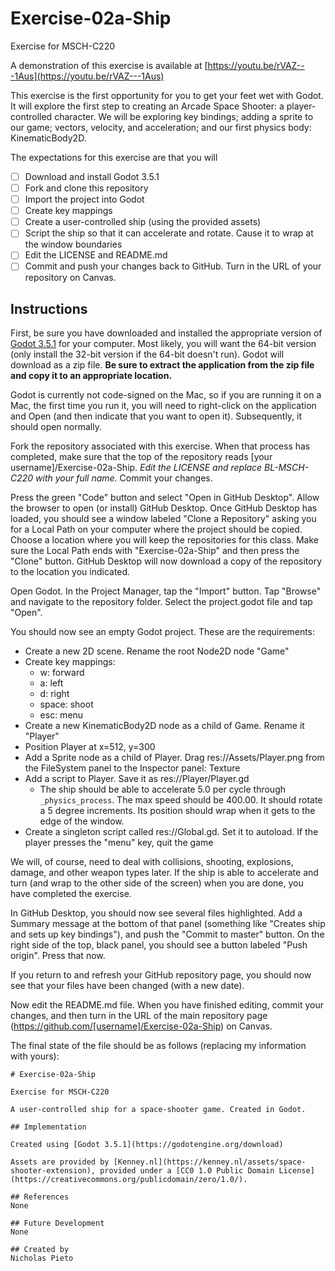 # Exercise-02a-Ship

Exercise for MSCH-C220

A demonstration of this exercise is available at [https://youtu.be/rVAZ---1Aus](https://youtu.be/rVAZ---1Aus)

This exercise is the first opportunity for you to get your feet wet with Godot. It will explore the first step to creating an Arcade Space Shooter: a player-controlled character. We will be exploring key bindings; adding a sprite to our game; vectors, velocity, and acceleration; and our first physics body: KinematicBody2D.

The expectations for this exercise are that you will

 - [ ] Download and install Godot 3.5.1
 - [ ] Fork and clone this repository
 - [ ] Import the project into Godot
 - [ ] Create key mappings
 - [ ] Create a user-controlled ship (using the provided assets)
 - [ ] Script the ship so that it can accelerate and rotate. Cause it to wrap at the window boundaries
 - [ ] Edit the LICENSE and README.md
 - [ ] Commit and push your changes back to GitHub. Turn in the URL of your repository on Canvas.

## Instructions

First, be sure you have downloaded and installed the appropriate version of [Godot 3.5.1](https://godotengine.org/download) for your computer. Most likely, you will want the 64-bit version (only install the 32-bit version if the 64-bit doesn't run). Godot will download as a zip file. **Be sure to extract the application from the zip file and copy it to an appropriate location.**

Godot is currently not code-signed on the Mac, so if you are running it on a Mac, the first time you run it, you will need to right-click on the application and Open (and then indicate that you want to open it). Subsequently, it should open normally.

Fork the repository associated with this exercise. When that process has completed, make sure that the top of the repository reads [your username]/Exercise-02a-Ship. *Edit the LICENSE and replace BL-MSCH-C220 with your full name.* Commit your changes.

Press the green "Code" button and select "Open in GitHub Desktop". Allow the browser to open (or install) GitHub Desktop. Once GitHub Desktop has loaded, you should see a window labeled "Clone a Repository" asking you for a Local Path on your computer where the project should be copied. Choose a location where you will keep the repositories for this class. Make sure the Local Path ends with "Exercise-02a-Ship" and then press the "Clone" button. GitHub Desktop will now download a copy of the repository to the location you indicated.

Open Godot. In the Project Manager, tap the "Import" button. Tap "Browse" and navigate to the repository folder. Select the project.godot file and tap "Open".

You should now see an empty Godot project. These are the requirements:

  - Create a new 2D scene. Rename the root Node2D node "Game"
  - Create key mappings:
    - w: forward
    - a: left
    - d: right
    - space: shoot
    - esc: menu
  - Create a new KinematicBody2D node as a child of Game. Rename it "Player"
  - Position Player at x=512, y=300
  - Add a Sprite node as a child of Player. Drag res://Assets/Player.png from the FileSystem panel to the Inspector panel: Texture
  - Add a script to Player. Save it as res://Player/Player.gd
    - The ship should be able to accelerate 5.0 per cycle through `_physics_process`. The max speed should be 400.00. It should rotate a 5 degree increments. Its position should wrap when it gets to the edge of the window. 
  - Create a singleton script called res://Global.gd. Set it to autoload. If the player presses the "menu" key, quit the game
 
We will, of course, need to deal with collisions, shooting, explosions, damage, and other weapon types later. If the ship is able to accelerate and turn (and wrap to the other side of the screen) when you are done, you have completed the exercise.

In GitHub Desktop, you should now see several files highlighted. Add a Summary message at the bottom of that panel (something like "Creates ship and sets up key bindings"), and push the "Commit to master" button. On the right side of the top, black panel, you should see a button labeled "Push origin". Press that now.

If you return to and refresh your GitHub repository page, you should now see that your files have been changed (with a new date).

Now edit the README.md file. When you have finished editing, commit your changes, and then turn in the URL of the main repository page (https://github.com/[username]/Exercise-02a-Ship) on Canvas.

The final state of the file should be as follows (replacing my information with yours):
```
# Exercise-02a-Ship

Exercise for MSCH-C220

A user-controlled ship for a space-shooter game. Created in Godot.

## Implementation

Created using [Godot 3.5.1](https://godotengine.org/download)

Assets are provided by [Kenney.nl](https://kenney.nl/assets/space-shooter-extension), provided under a [CC0 1.0 Public Domain License](https://creativecommons.org/publicdomain/zero/1.0/).

## References
None

## Future Development
None

## Created by
Nicholas Pieto
```
